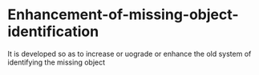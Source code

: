 # Enhancement-of-missing-object-identification

It is developed so as to increase or uograde or enhance the old system of identifying the missing object 
